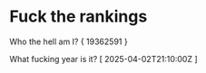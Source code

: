 # Fuck the rankings

Who the hell am I?
{ 19362591 }

What fucking year is it?
[ 2025-04-02T21:10:00Z ]
